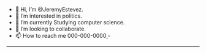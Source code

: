 - 👋 Hi, I’m @JeremyEstevez.
- 👀 I’m interested in politics.
- 🌱 I’m currently Studying computer science.
- 💞️ I’m looking to collaborate.
- 📫 How to reach me 000-000-0000[
](https://user-images.githubusercontent.com/145026257/273928645-15b86a99-c09a-4210-8d42-20f93b8165ff.png)- 

--------------------------------------------------------------------------------------------------------------------------------------------------------------------------------
